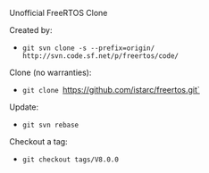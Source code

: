 Unofficial FreeRTOS Clone

Created by:
* ```git svn clone -s --prefix=origin/ http://svn.code.sf.net/p/freertos/code/```

Clone (no warranties):
* `git clone `https://github.com/istarc/freertos.git`

Update:
* `git svn rebase`

Checkout a tag:
* `git checkout tags/V8.0.0`
